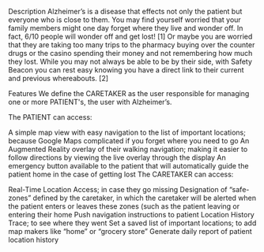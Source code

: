 Description
Alzheimer’s is a disease that effects not only the patient but everyone who is close to them. You may find yourself worried that your family members might one day forget where they live and wonder off. In fact, 6/10 people will wonder off and get lost! [1] Or maybe you are worried that they are taking too many trips to the pharmacy buying over the counter drugs or the casino spending their money and not remembering how much they lost. While you may not always be able to be by their side, with Safety Beacon you can rest easy knowing you have a direct link to their current and previous whereabouts. [2]

Features
We define the CARETAKER as the user responsible for managing one or more PATIENT's, the user with Alzheimer’s.

The PATIENT can access:

A simple map view with easy navigation to the list of important locations; because Google Maps complicated if you forget where you need to go
An Augmented Reality overlay of their walking navigation; making it easier to follow directions by viewing the live overlay through the display
An emergency button available to the patient that will automatically guide the patient home in the case of getting lost
The CARETAKER can access:

Real-Time Location Access; in case they go missing
Designation of “safe-zones” defined by the caretaker, in which the caretaker will be alerted when the patient enters or leaves these zones (such as the patient leaving or entering their home
Push navigation instructions to patient
Location History Trace; to see where they went
Set a saved list of important locations; to add map makers like “home” or “grocery store”
Generate daily report of patient location history
